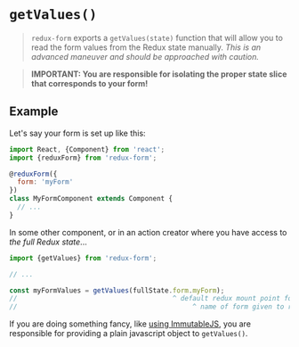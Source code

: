 # `getValues()`

> `redux-form` exports a `getValues(state)` function that will allow you to read the form values from 
the Redux state manually. _This is an advanced maneuver and should be approached with caution._

> **IMPORTANT: You are responsible for isolating the proper state slice that corresponds to your form!**

## Example

Let's say your form is set up like this:

```javascript
import React, {Component} from 'react';
import {reduxForm} from 'redux-form';

@reduxForm({
  form: 'myForm'
})
class MyFormComponent extends Component {
  // ...
}

```

In some other component, or in an action creator where you have access to _the full Redux state_...

```javascript
import {getValues} from 'redux-form';

// ...

const myFormValues = getValues(fullState.form.myForm);
//                                       ^ default redux mount point for redux-form
//                                            ^ name of form given to reduxForm()
```

If you are doing something fancy, like [using ImmutableJS](#/faq/immutable-js), you are responsible for providing
a plain javascript object to `getValues()`.